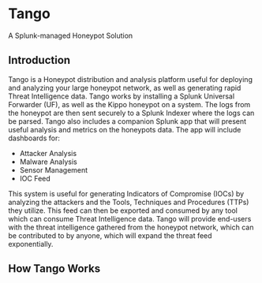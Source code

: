 # Tango
A Splunk-managed Honeypot Solution

## Introduction
Tango is a Honeypot distribution and analysis platform useful for deploying and analyzing your large honeypot network, as well as generating rapid Threat Intelligence data. Tango works by installing a Splunk Universal Forwarder (UF), as well as the Kippo honeypot on a system. The logs from the honeypot are then sent securely to a Splunk Indexer where the logs can be parsed. Tango also includes a companion Splunk app that will present useful analysis and metrics on the honeypots data. The app will include dashboards for:
- Attacker Analysis
- Malware Analysis
- Sensor Management
- IOC Feed

This system is useful for generating Indicators of Compromise (IOCs) by analyzing the attackers and the Tools, Techniques and Procedures (TTPs) they utilize. This feed can then be exported and consumed by any tool which can consume Threat Intelligence data. Tango will provide end-users with the threat intelligence gathered from the honeypot network, which can be contributed to by anyone, which will expand the threat feed exponentially.

## How Tango Works

